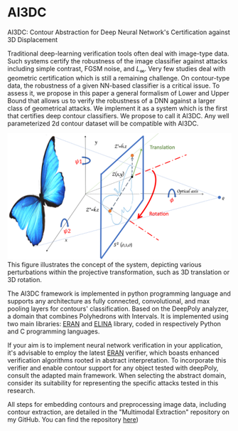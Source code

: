 # AI3DC
AI3DC: Contour Abstraction for Deep Neural Network's Certification against 3D Displacement

Traditional deep-learning verification tools often deal with image-type data. Such systems certify the robustness of the image classifier against attacks including simple contrast, FGSM noise, and $L_{\infty}$. Very few studies deal with geometric certification which is still a remaining challenge. On contour-type data, the robustness of a given NN-based classifier is a critical issue. To assess it, we propose in this paper a general formalism of Lower and Upper Bound that allows us to verify the robustness of a DNN against a larger class of geometrical attacks. We implement it as a system which is the first that certifies deep contour classifiers. We propose to call it AI3DC. Any well parameterized 2d contour dataset will be compatible with AI3DC.


![This figure](SL2_butterfly.png)  This figure illustrates the concept of the system, depicting various perturbations within the projective transformation, such as 3D translation or 3D rotation. 


The AI3DC framework is implemented in python programming language and supports any architecture as fully connected, convolutional, and max pooling layers for contours' classification. 
Based on the DeepPoly analyzer, a domain that combines Polyhedrons with Intervals. It is implemented using two main libraries: [ERAN](https://github.com/eth-sri/eran) and [ELINA](https://github.com/eth-sri/ELINA) library, coded in respectively Python and C programming languages.

If your aim is to implement neural network verification in your application, it's advisable to employ the latest [ERAN](https://github.com/eth-sri/eran) verifier, which boasts enhanced verification algorithms rooted in abstract interpretation. To incorporate this verifier and enable contour support for any object tested with deepPoly, consult the adapted main framework. When selecting the abstract domain, consider its suitability for representing the specific attacks tested in this research.

All steps for embedding contours and preprocessing image data, including contour extraction, are detailed in the "Multimodal Extraction" repository on my GitHub. You can find the repository [here](https://github.com/ImenSmatiENSI/Multimodal-System))
